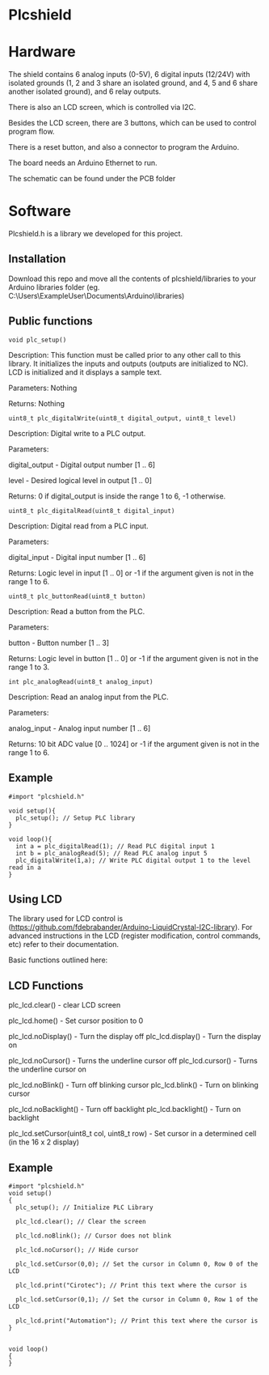 # Plcshield

# Hardware

The shield contains 6 analog inputs (0-5V), 6 digital inputs (12/24V) with isolated grounds (1, 2 and 3 share an isolated ground, and 4, 5 and 6 share another isolated ground), and 6 relay outputs.

There is also an LCD screen, which is controlled via I2C.

Besides the LCD screen, there are 3 buttons, which can be used to control program flow.

There is a reset button, and also a connector to program the Arduino.

The board needs an Arduino Ethernet to run.

The schematic can be found under the PCB folder

# Software

Plcshield.h is a library we developed for this project.

## Installation

Download this repo and move all the contents of plcshield/libraries to your Arduino libraries folder (eg. C:\Users\ExampleUser\Documents\Arduino\libraries)

## Public functions
```
void plc_setup()
```

Description:
This function must be called prior to any other call to this library.
It initializes the inputs and outputs (outputs are initialized to NC).
LCD is initialized and it displays a sample text.

Parameters: Nothing

Returns: Nothing
```
uint8_t plc_digitalWrite(uint8_t digital_output, uint8_t level)
```

Description:
Digital write to a PLC output.

Parameters:

digital_output - Digital output number [1 .. 6]

level - Desired logical level in output [1 .. 0]

Returns: 0 if digital_output is inside the range 1 to  6, -1 otherwise.

```
uint8_t plc_digitalRead(uint8_t digital_input)
```

Description:
Digital read from a PLC input.

Parameters:

digital_input - Digital input number [1 .. 6]

Returns: Logic level in input [1 .. 0] or -1 if the argument given is not in the range 1 to 6.

```
uint8_t plc_buttonRead(uint8_t button)
```

Description:
Read a button from the PLC.

Parameters:

button - Button number [1 .. 3]

Returns: Logic level in button [1 .. 0] or -1 if the argument given is not in the range 1 to 3.

```
int plc_analogRead(uint8_t analog_input)
```

Description:
Read an analog input from the PLC.

Parameters:

analog_input - Analog input number [1 .. 6]

Returns: 10 bit ADC value [0 .. 1024] or -1 if the argument given is not in the range 1 to 6.

## Example
```
#import "plcshield.h"

void setup(){
  plc_setup(); // Setup PLC library
}

void loop(){
  int a = plc_digitalRead(1); // Read PLC digital input 1
  int b = plc_analogRead(5); // Read PLC analog input 5
  plc_digitalWrite(1,a); // Write PLC digital output 1 to the level read in a
}
```

## Using LCD
The library used for LCD control is (https://github.com/fdebrabander/Arduino-LiquidCrystal-I2C-library). For advanced instructions in the LCD (register modification, control commands, etc) refer to their documentation.

Basic functions outlined here:

## LCD Functions

plc_lcd.clear() - clear LCD screen

plc_lcd.home() - Set cursor position to 0

plc_lcd.noDisplay() - Turn the display off
plc_lcd.display() - Turn the display on

plc_lcd.noCursor() - Turns the underline cursor off
plc_lcd.cursor() - Turns the underline cursor on

plc_lcd.noBlink() - Turn off blinking cursor
plc_lcd.blink() - Turn on blinking cursor

plc_lcd.noBacklight() - Turn off backlight
plc_lcd.backlight() - Turn on backlight

plc_lcd.setCursor(uint8_t col, uint8_t row) - Set cursor in a determined cell (in the 16 x 2 display)

## Example

```
#import "plcshield.h"
void setup()
{
  plc_setup(); // Initialize PLC Library
  
  plc_lcd.clear(); // Clear the screen 
  
  plc_lcd.noBlink(); // Cursor does not blink
  
  plc_lcd.noCursor(); // Hide cursor
  
  plc_lcd.setCursor(0,0); // Set the cursor in Column 0, Row 0 of the LCD
  
  plc_lcd.print("Cirotec"); // Print this text where the cursor is
  
  plc_lcd.setCursor(0,1); // Set the cursor in Column 0, Row 1 of the LCD
  
  plc_lcd.print("Automation"); // Print this text where the cursor is
}


void loop()
{
}
```
